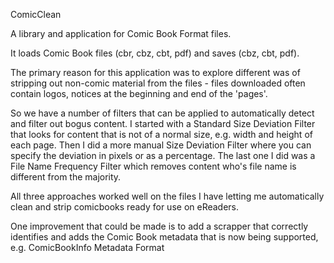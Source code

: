 ComicClean

A library and application for Comic Book Format files.

It loads Comic Book files (cbr, cbz, cbt, pdf) and saves (cbz, cbt, pdf).

The primary reason for this application was to explore different was of stripping out non-comic material from the files - files downloaded often contain logos, notices at the beginning and end of the 'pages'.

So we have a number of filters that can be applied to automatically detect and filter out bogus content.
I started with a Standard Size Deviation Filter that looks for content that is not of a normal size, e.g. width and height of each page.
Then I did a more manual Size Deviation Filter where you can specify the deviation in pixels or as a percentage.
The last one I did was a File Name Frequency Filter which removes content who's file name is different from the majority.

All three approaches worked well on the files I have letting me automatically clean and strip comicbooks ready for use on eReaders.

One improvement that could be made is to add a scrapper that correctly identifies and adds the Comic Book metadata that is now being supported, e.g. ComicBookInfo Metadata Format
